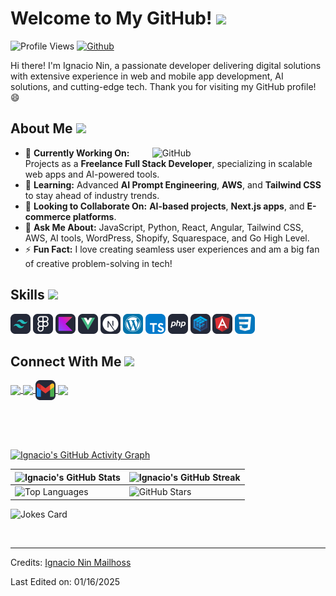 <h1>Welcome to My GitHub! <img src="https://raw.githubusercontent.com/MartinHeinz/MartinHeinz/master/wave.gif" width="30px"></h1>

<p align='center'>
</p>

![Profile Views](https://visitor-badge.glitch.me/badge?page_id=IgnacioNinMailhoss.IgnacioNinMailhoss)
[![Github](https://img.shields.io/github/followers/IgnacioNinMailhoss?label=Follow&style=social)](https://github.com/IgnacioNinMailhoss)

<div size='20px'> 
Hi there! I'm Ignacio Nin, a passionate developer delivering digital solutions with extensive experience in web and mobile app development, AI solutions, and cutting-edge tech. Thank you for visiting my GitHub profile! 😄
</div>

<h2>About Me <img src="https://media0.giphy.com/media/KDDpcKigbfFpnejZs6/giphy.gif?cid=ecf05e47oy6f4zjs8g1qoiystc56cu7r9tb8a1fe76e05oty&rid=giphy.gif" width="100px"></h2>

<img width="55%" align="right" alt="GitHub" src="https://raw.githubusercontent.com/onimur/.github/master/.resources/git-header.svg" />

- 🔭 **Currently Working On:** Projects as a **Freelance Full Stack Developer**, specializing in scalable web apps and AI-powered tools.
- 🌱 **Learning:** Advanced **AI Prompt Engineering**, **AWS**, and **Tailwind CSS** to stay ahead of industry trends.
- 👯 **Looking to Collaborate On:** **AI-based projects**, **Next.js apps**, and **E-commerce platforms**.
- 💬 **Ask Me About:** JavaScript, Python, React, Angular, Tailwind CSS, AWS, AI tools, WordPress, Shopify, Squarespace, and Go High Level.
- ⚡ **Fun Fact:** I love creating seamless user experiences and am a big fan of creative problem-solving in tech!

<h2>Skills <img src="https://media2.giphy.com/media/QssGEmpkyEOhBCb7e1/giphy.gif?cid=ecf05e47a0n3gi1bfqntqmob8g9aid1oyj2wr3ds3mg700bl&rid=giphy.gif" width="32px"></h2>

<a href="https://github.com/IgnacioNinMailhoss?tab=repositories&q=&type=&language=javascript&sort="> <img width="32px" src="https://raw.githubusercontent.com/tandpfun/skill-icons/main/icons/TailwindCSS-Dark.svg" alt="Tailwind CSS"></a>
<a href="https://github.com/IgnacioNinMailhoss?tab=repositories&q=&type=&language=figma&sort="> <img width="32px" src="https://github.com/tandpfun/skill-icons/blob/main/icons/Figma-Dark.svg" alt="Figma"></a>
<a href="https://github.com/IgnacioNinMailhoss?tab=repositories&q=&type=&language=kotlin&sort="> <img width="32px" src="https://github.com/tandpfun/skill-icons/blob/main/icons/Kotlin-Dark.svg" alt="Kotlin"></a>
<a href="https://github.com/IgnacioNinMailhoss?tab=repositories&q=&type=&language=vue&sort="> <img width="32px" src="https://github.com/tandpfun/skill-icons/blob/main/icons/VueJS-Dark.svg" alt="VueJS"></a>
<a href="https://github.com/IgnacioNinMailhoss?tab=repositories&q=&type=&language=nextjs&sort="> <img width="32px" src="https://github.com/tandpfun/skill-icons/blob/main/icons/NextJS-Dark.svg" alt="Next.js"></a>
<a href="https://github.com/IgnacioNinMailhoss?tab=repositories&q=&type=&language=wordpress&sort="> <img width="32px" src="https://github.com/tandpfun/skill-icons/blob/main/icons/Wordpress.svg" alt="WordPress"></a>
<a href="https://github.com/IgnacioNinMailhoss?tab=repositories&q=&type=&language=typescript&sort="> <img width="32px" src="https://github.com/tandpfun/skill-icons/blob/main/icons/TypeScript.svg" alt="TypeScript"></a>
<a href="https://github.com/IgnacioNinMailhoss?tab=repositories&q=&type=&language=php&sort="> <img width="32px" src="https://github.com/tandpfun/skill-icons/blob/main/icons/PHP-Dark.svg" alt="PHP"></a>
<a href="https://github.com/IgnacioNinMailhoss?tab=repositories&q=&type=&language=sequelize&sort="> <img width="32px" src="https://github.com/tandpfun/skill-icons/blob/main/icons/Sequelize-Dark.svg" alt="Sequelize"></a>
<a href="https://github.com/IgnacioNinMailhoss?tab=repositories&q=&type=&language=angular&sort="> <img width="32px" src="https://github.com/tandpfun/skill-icons/blob/main/icons/Angular-Dark.svg" alt="Angular"></a>
<a href="https://github.com/IgnacioNinMailhoss?tab=repositories&q=&type=&language=css&sort="> <img width="32px" src="https://github.com/tandpfun/skill-icons/blob/main/icons/CSS.svg" alt="CSS"></a>

<h2>Connect With Me <img src="https://raw.githubusercontent.com/ShahriarShafin/ShahriarShafin/main/Assets/handshake.gif" width="100px"></h2>

<a href="https://www.linkedin.com/in/ignacioninmailhoss/"> <img width="32px" align="center" src="https://raw.githubusercontent.com/rahulbanerjee26/githubAboutMeGenerator/main/icons/linked-in-alt.svg"/> </a>
<a href="https://twitter.com/IgnacioNin"> <img width="32px" align="center" src="https://raw.githubusercontent.com/rahulbanerjee26/githubAboutMeGenerator/main/icons/twitter.svg"/> </a>
<a href="mailto:hello@nearshore.io"> <img width="32px" align="center" src="https://github.com/tandpfun/skill-icons/blob/main/icons/Gmail-Dark.svg" alt="Gmail"/> </a>
<a href="https://www.github.com/IgnacioNinMailhoss"> <img width="32px" align="center" src="https://raw.githubusercontent.com/rahulbanerjee26/githubAboutMeGenerator/main/icons/github.svg"/> </a>

<br>
<br>
<br>

[![Ignacio's GitHub Activity Graph](https://activity-graph.herokuapp.com/graph?username=IgnacioNinMailhoss&theme=tokyonight)](https://git.io/your-custom-url)

| ![Ignacio's GitHub Stats](https://github-readme-stats.vercel.app/api?username=IgnacioNinMailhoss&show_icons=true&theme=tokyonight) | ![Ignacio's GitHub Streak](https://github-readme-streak-stats.herokuapp.com/?user=IgnacioNinMailhoss&theme=tokyonight) |
| --- | --- |
| ![Top Languages](https://github-readme-stats.vercel.app/api/top-langs/?username=IgnacioNinMailhoss&theme=tokyonight) | ![GitHub Stars](https://github-readme-stats.vercel.app/api?username=IgnacioNinMailhoss&show_icons=true&locale=en&count_private=true&hide_rank=true&custom_title=My%20GitHub%20Stats&disable_animations=true&theme=tokyonight) |

![Jokes Card](https://readme-jokes.vercel.app/api?theme=tokyonight)

<br>

-----
Credits: [Ignacio Nin Mailhoss](https://github.com/IgnacioNinMailhoss)

Last Edited on: 01/16/2025
